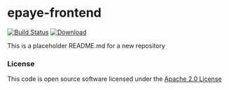 # epaye-frontend

[![Build Status](https://travis-ci.org/hmrc/epaye-frontend.svg)](https://travis-ci.org/hmrc/epaye-frontend) [ ![Download](https://api.bintray.com/packages/hmrc/releases/epaye-frontend/images/download.svg) ](https://bintray.com/hmrc/releases/epaye-frontend/_latestVersion)

This is a placeholder README.md for a new repository

### License

This code is open source software licensed under the [Apache 2.0 License]("http://www.apache.org/licenses/LICENSE-2.0.html")